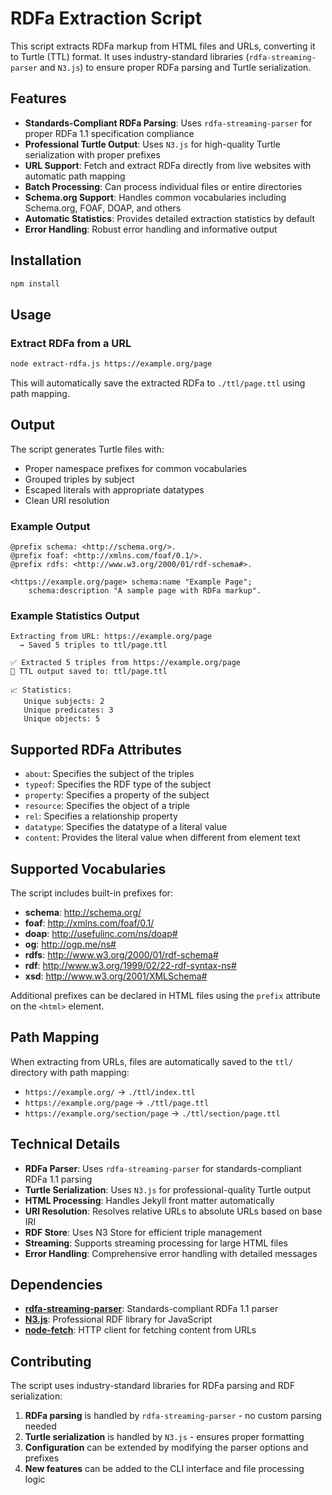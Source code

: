 # RDFa Extraction Script

This script extracts RDFa markup from HTML files and URLs, converting it to Turtle (TTL) format. It uses industry-standard libraries (`rdfa-streaming-parser` and `N3.js`) to ensure proper RDFa parsing and Turtle serialization.

## Features

- **Standards-Compliant RDFa Parsing**: Uses `rdfa-streaming-parser` for proper RDFa 1.1 specification compliance
- **Professional Turtle Output**: Uses `N3.js` for high-quality Turtle serialization with proper prefixes
- **URL Support**: Fetch and extract RDFa directly from live websites with automatic path mapping
- **Batch Processing**: Can process individual files or entire directories
- **Schema.org Support**: Handles common vocabularies including Schema.org, FOAF, DOAP, and others
- **Automatic Statistics**: Provides detailed extraction statistics by default
- **Error Handling**: Robust error handling and informative output

## Installation

```bash
npm install
```

## Usage

### Extract RDFa from a URL
```bash
node extract-rdfa.js https://example.org/page
```

This will automatically save the extracted RDFa to `./ttl/page.ttl` using path mapping.

## Output

The script generates Turtle files with:
- Proper namespace prefixes for common vocabularies
- Grouped triples by subject
- Escaped literals with appropriate datatypes
- Clean URI resolution

### Example Output

```turtle
@prefix schema: <http://schema.org/>.
@prefix foaf: <http://xmlns.com/foaf/0.1/>.
@prefix rdfs: <http://www.w3.org/2000/01/rdf-schema#>.

<https://example.org/page> schema:name "Example Page";
    schema:description "A sample page with RDFa markup".
```

### Example Statistics Output

```
Extracting from URL: https://example.org/page
  → Saved 5 triples to ttl/page.ttl

✅ Extracted 5 triples from https://example.org/page
📝 TTL output saved to: ttl/page.ttl

📈 Statistics:
   Unique subjects: 2
   Unique predicates: 3
   Unique objects: 5
```

## Supported RDFa Attributes

- `about`: Specifies the subject of the triples
- `typeof`: Specifies the RDF type of the subject
- `property`: Specifies a property of the subject
- `resource`: Specifies the object of a triple
- `rel`: Specifies a relationship property
- `datatype`: Specifies the datatype of a literal value
- `content`: Provides the literal value when different from element text

## Supported Vocabularies

The script includes built-in prefixes for:
- **schema**: http://schema.org/
- **foaf**: http://xmlns.com/foaf/0.1/
- **doap**: http://usefulinc.com/ns/doap#
- **og**: http://ogp.me/ns#
- **rdfs**: http://www.w3.org/2000/01/rdf-schema#
- **rdf**: http://www.w3.org/1999/02/22-rdf-syntax-ns#
- **xsd**: http://www.w3.org/2001/XMLSchema#

Additional prefixes can be declared in HTML files using the `prefix` attribute on the `<html>` element.

## Path Mapping

When extracting from URLs, files are automatically saved to the `ttl/` directory with path mapping:

- `https://example.org/` → `./ttl/index.ttl`
- `https://example.org/page` → `./ttl/page.ttl`
- `https://example.org/section/page` → `./ttl/section/page.ttl`

## Technical Details

- **RDFa Parser**: Uses `rdfa-streaming-parser` for standards-compliant RDFa 1.1 parsing
- **Turtle Serialization**: Uses `N3.js` for professional-quality Turtle output
- **HTML Processing**: Handles Jekyll front matter automatically
- **URI Resolution**: Resolves relative URLs to absolute URLs based on base IRI
- **RDF Store**: Uses N3 Store for efficient triple management
- **Streaming**: Supports streaming processing for large HTML files
- **Error Handling**: Comprehensive error handling with detailed messages

## Dependencies

- **[rdfa-streaming-parser](https://www.npmjs.com/package/rdfa-streaming-parser)**: Standards-compliant RDFa 1.1 parser
- **[N3.js](https://www.npmjs.com/package/n3)**: Professional RDF library for JavaScript
- **[node-fetch](https://www.npmjs.com/package/node-fetch)**: HTTP client for fetching content from URLs

## Contributing

The script uses industry-standard libraries for RDFa parsing and RDF serialization:
1. **RDFa parsing** is handled by `rdfa-streaming-parser` - no custom parsing needed
2. **Turtle serialization** is handled by `N3.js` - ensures proper formatting
3. **Configuration** can be extended by modifying the parser options and prefixes
4. **New features** can be added to the CLI interface and file processing logic
